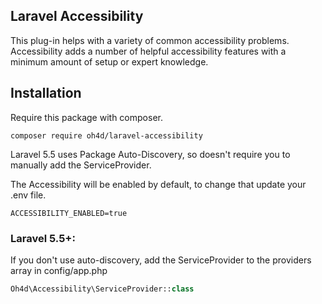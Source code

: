 ## Laravel Accessibility

This plug-in helps with a variety of common accessibility problems.
Accessibility adds a number of helpful accessibility features with a minimum amount of setup or expert knowledge.

## Installation

Require this package with composer.

```shell
composer require oh4d/laravel-accessibility
```

Laravel 5.5 uses Package Auto-Discovery, so doesn't require you to manually add the ServiceProvider.

The Accessibility will be enabled by default, to change that update your .env file.

```text
ACCESSIBILITY_ENABLED=true
``` 

### Laravel 5.5+:

If you don't use auto-discovery, add the ServiceProvider to the providers array in config/app.php

```php
Oh4d\Accessibility\ServiceProvider::class
```
